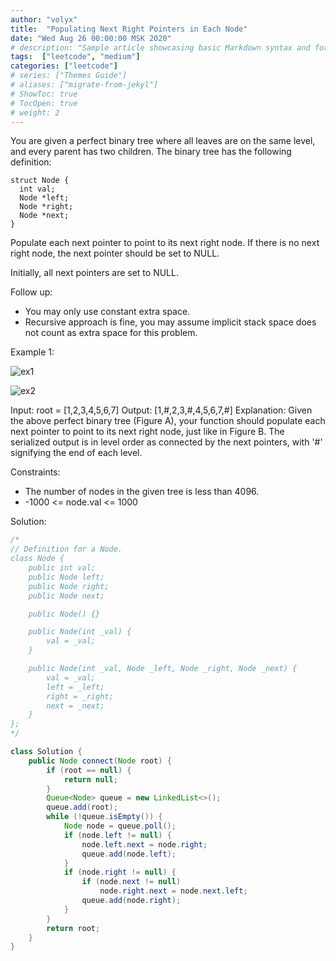 ```yaml
---
author: "volyx"
title:  "Populating Next Right Pointers in Each Node"
date: "Wed Aug 26 00:00:00 MSK 2020"
# description: "Sample article showcasing basic Markdown syntax and formatting for HTML elements."
tags:  ["leetcode", "medium"]
categories: ["leetcode"]
# series: ["Themes Guide"]
# aliases: ["migrate-from-jekyl"]
# ShowToc: true
# TocOpen: true
# weight: 2
---
```


You are given a perfect binary tree where all leaves are on the same level, and every parent has two children. The binary tree has the following definition:

```cplusplus
struct Node {
  int val;
  Node *left;
  Node *right;
  Node *next;
}
```

Populate each next pointer to point to its next right node. If there is no next right node, the next pointer should be set to NULL.

Initially, all next pointers are set to NULL.

Follow up:

- You may only use constant extra space.
- Recursive approach is fine, you may assume implicit stack space does not count as extra space for this problem.

Example 1:

![ex1](/images/2020-08-26-ex1.png)

![ex2](/images/2020-08-26-ex2.png)

Input: root = [1,2,3,4,5,6,7]
Output: [1,#,2,3,#,4,5,6,7,#]
Explanation: Given the above perfect binary tree (Figure A), your function should populate each next pointer to point to its next right node, just like in Figure B. The serialized output is in level order as connected by the next pointers, with '#' signifying the end of each level.

Constraints:

- The number of nodes in the given tree is less than 4096.
- -1000 <= node.val <= 1000

Solution:

```java
/*
// Definition for a Node.
class Node {
    public int val;
    public Node left;
    public Node right;
    public Node next;

    public Node() {}

    public Node(int _val) {
        val = _val;
    }

    public Node(int _val, Node _left, Node _right, Node _next) {
        val = _val;
        left = _left;
        right = _right;
        next = _next;
    }
};
*/

class Solution {
    public Node connect(Node root) {
        if (root == null) {
            return null;
        }
        Queue<Node> queue = new LinkedList<>();
        queue.add(root);
        while (!queue.isEmpty()) {
            Node node = queue.poll();
            if (node.left != null) {
                node.left.next = node.right;
                queue.add(node.left);
            }
            if (node.right != null) {
                if (node.next != null)
                    node.right.next = node.next.left;
                queue.add(node.right);
            }
        }
        return root;
    }
}
